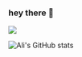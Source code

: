 ### hey there 👋

![](https://badge.mediaplus.ma/darkgray/alfertah)

![Ali's GitHub stats](https://github-readme-stats.vercel.app/api?username=alifertah&hide=contribs)
